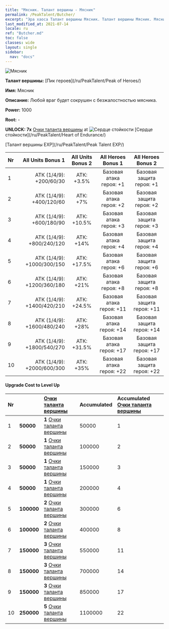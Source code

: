 ```yaml
---
title: "Мясник. Талант вершины - Мясник"
permalink: /PeakTalent/Butcher/
excerpt: "Эра хаоса Талант вершины Мясник. Талант вершины Мясник. Мясник"
last_modified_at: 2021-07-14
locale: ru
ref: "Butcher.md"
toc: false
classes: wide
layout: single
sidebar:
  nav: "docs"
---
```


  ![Мясник](/images/pt/talent_1006.png)

  **Талант вершины:** [Пик героев](/ru/PeakTalent/Peak of Heroes/)

  **Имя:** Мясник

  **Описание:** Любой враг будет сокрушен с безжалостностью мясника.

  **Power:** 1000

  **Root:** -

  **UNLOCK: 7x** [Очки таланта вершины](/ItemsRU/con_934/) at ![Сердце стойкости](/images/pt/talent_1002.png) [Сердце стойкости](/ru/PeakTalent/Heart of Endurance/)

  [Талант вершины EXP](/ru/PeakTalent/Peak Talent EXP/)

  | Nr | All Units Bonus 1 | All Units Bonus 2 | All Heroes Bonus 1 | All Heroes Bonus 2 |
  |:---|--------------:|:-------------:|:-------------:|:-------------:|
  | 1 | АТК (1/4/9): +200/60/30 | АТК: +3.5% | Базовая атака героя: +1 | Базовая защита героя: +1 |
  | 2 | АТК (1/4/9): +400/120/60 | АТК: +7% | Базовая атака героя: +2 | Базовая защита героя: +2 |
  | 3 | АТК (1/4/9): +600/180/90 | АТК: +10.5% | Базовая атака героя: +3 | Базовая защита героя: +3 |
  | 4 | АТК (1/4/9): +800/240/120 | АТК: +14% | Базовая атака героя: +4 | Базовая защита героя: +4 |
  | 5 | АТК (1/4/9): +1000/300/150 | АТК: +17.5% | Базовая атака героя: +6 | Базовая защита героя: +6 |
  | 6 | АТК (1/4/9): +1200/360/180 | АТК: +21% | Базовая атака героя: +8 | Базовая защита героя: +8 |
  | 7 | АТК (1/4/9): +1400/420/210 | АТК: +24.5% | Базовая атака героя: +11 | Базовая защита героя: +11 |
  | 8 | АТК (1/4/9): +1600/480/240 | АТК: +28% | Базовая атака героя: +14 | Базовая защита героя: +14 |
  | 9 | АТК (1/4/9): +1800/540/270 | АТК: +31.5% | Базовая атака героя: +17 | Базовая защита героя: +17 |
  | 10 | АТК (1/4/9): +2000/600/300 | АТК: +35% | Базовая атака героя: +22 | Базовая защита героя: +22 |


#### Upgrade Cost to Level Up

  | Nr | <i class="fas fa-coins"/> | [Очки таланта вершины](/ItemsRU/con_934/) | Accumulated <i class="fas fa-coins"/> | Accumulated [Очки таланта вершины](/ItemsRU/con_934/) |
  |:---|:--------------|:-------------|:-------------|:-------------|
  | 1 | **50000** | **1** [Очки таланта вершины](/ItemsRU/con_934/) | 50000 | 1 |
  | 2 | **50000** | **1** [Очки таланта вершины](/ItemsRU/con_934/) | 100000 | 2 |
  | 3 | **50000** | **1** [Очки таланта вершины](/ItemsRU/con_934/) | 150000 | 3 |
  | 4 | **50000** | **1** [Очки таланта вершины](/ItemsRU/con_934/) | 200000 | 4 |
  | 5 | **100000** | **2** [Очки таланта вершины](/ItemsRU/con_934/) | 300000 | 6 |
  | 6 | **100000** | **2** [Очки таланта вершины](/ItemsRU/con_934/) | 400000 | 8 |
  | 7 | **150000** | **3** [Очки таланта вершины](/ItemsRU/con_934/) | 550000 | 11 |
  | 8 | **150000** | **3** [Очки таланта вершины](/ItemsRU/con_934/) | 700000 | 14 |
  | 9 | **150000** | **3** [Очки таланта вершины](/ItemsRU/con_934/) | 850000 | 17 |
  | 10 | **250000** | **5** [Очки таланта вершины](/ItemsRU/con_934/) | 1100000 | 22 |
